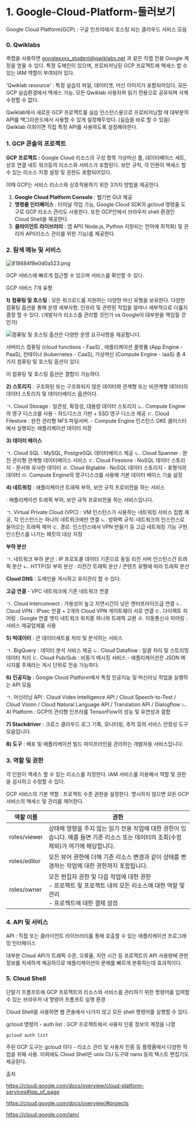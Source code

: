 

# 1. Google-Cloud-Platform-둘러보기

Google Cloud Platform(GCP) : 구글 인프라에서 호스팅 되는 클라우드 서비스 모음



### 0. Qwiklabs

퀵랩을 사용하면 googlexxxx_student@qwiklabs.net 과 같은 킥랩 전용 Google 계정을 얻을 수 있다. 특정 도메인이 있으며, 프로비저닝된 GCP 프로젝트에 액세스 할 수 있는 IAM 역할이 부여되어 있다. 

'Qwiklab resource' : 특정 실습의 파일, 데이터셋, 머신 이미지가 포함되어있다. 모든 GCP 실습환경에서 액세스 가능. 모든 Qwiklab 사용자와 읽기 전용으로 공유되며 삭제 수정할 수 없다.

Qwiklab에서 새로운 GCP 프로젝트를 실습 인스턴스용으로 프로비저닝할 때 대부분의 API를 백그라운드에서 사용할 수 있게 설정해두었다. (실습을 바로 할 수 있음) Qwiklab 이외이면 직접 특정 API를 사용하도록 설정해야한다.



### 1. GCP 콘솔의 프로젝트

**GCP 프로젝트 :** Google Cloud 리소스의 구성 항목
가상머신 풀, 데이터베이스 세트, 상호 연결 네트 워크등의 리소스와 서비스가 포함된다.
보안 규칙, 각 인원이 액세스 할 수 있는 리소스 지정 설정 및 권한도 포함되어있다.

이때 GCP는 서비스 리소스와 상호작용하기 위한 3가지 방법을 제공한다.
1) **Google Cloud Platform Console** : 웹기반 GUI 제공
2) **명령줄 인터페이스** : 터미널 작업 가능, Google Cloud SDK의 gcloud 명령줄 도구로 GCP 리소스 관리도 사용한다. 또한 GCP안에서 브라우저 shell 환경인 Cloud Shell을 제공한다.
3) **클라이언트 라이브러리** : 앱 API( Node.js, Python 지원되는 언어에 최적화) 및 관리자 API(리소스 관리를 위한 기능)를 제공한다. 



### 2. 탐색 메뉴 및 서비스

![818684f8e0d0a523.png](https://cdn.qwiklabs.com/jNaEVX1xXeOOasukmY%2B9mcktmn9gjkwgNAJEkBlIYbI%3D)

GCP 서비스에 빠르게 접근할 수 있으며 서비스를 확인할 수 있다.

GCP 서비스 7개 유형

**1)** **컴퓨팅 및 호스팅** : 모든 워크로드를 지원하는 다양한 머신 유형을 보유한다. 다양한 컴퓨팅 옵션을 통해 운영 세부사항, 인프라 및 관련된 작업을 얼마나 세부적으로 다룰지 결정 할 수 있다. (개발자가 리소스를 관리할 것인가 vs Google이 대부분을 책임질 것인가)

![컴퓨팅 및 호스팅 옵션은 다양한 운영 요구사항을 제공합니다.](https://cloud.google.com/docs/images/overview/ops-continuum.svg)

서버리스 컴퓨팅 (cloud functions - FaaS) , 애플리케이션 플랫폼 (App Engine - PaaS), 컨테이너 (kubernetes - CaaS), 가상머신 (Compute Engine - IaaS) 총 4가지 컴퓨팅 및 호스팅 옵션이 있다. 

이 컴퓨팅 및 호스팅 옵션은 결합이 가능하다.

**2) 스토리지** :  구조화된 또는 구조화되지 않은 데이터와 관계형 또는 비관계형 데이터의 데이터 스토리지 및 데이터베이스 옵션이다.

ㄱ. Cloud Storage : 일관성, 확장성, 대용량 데이터 스토리지
ㄴ. Compute Engine의 영구 디스크를 사용 - 하드디스크 기반 + SSD 영구 디스크 제공
ㄷ. Cloud Filestore : 완전 관리형 NFS 파일서버. - Compute Engine 인스턴스 GKE 클러스터에서 실행되는 애플리케이션 데이터 저장

**3) 데이터 베이스**

ㄱ. Cloud SQL : MySQL, PostgreSQL 데이터베이스 제공
ㄴ. Cloud Spanner : 완전 관리형 관계형 데이터베이스 서비스
ㄷ. Cloud Firestore : NoSQL 데이터 스토리지 - 문서와 유사한 데이터
ㄹ. Cloud Bigtable : NoSQL 데이터 스토리지 - 표형식의 데이터
ㅁ. Compute Engine의 영구디스크를 사용해 기본 데이터 베이스 기술 설정

**4) 네트워킹** : 애플리케이션 트래픽 부하, 보안 규칙 프로비전을 하는 서비스

: 애플리케이션 트래픽 부하, 보안 규칙 프로비전을 하는 서비스입니다.

ㄱ. Virtual Private Cloud (VPC) : VM 인스턴스가 사용하는 네트워킹 서비스 집합 제공, 각 인스턴스는 하나의 네트워크에만 연결
ㄴ. 방화벽 규칙: 네트워크의 인스턴스로 들어오는 트래픽 제어
ㄷ. 경로: 인스턴스에서 VPN 만들기 등 고급 네트워킹 기능 구현. 인스턴스를 나가는 패킷의 대상 지정

**부하 분산**

ㄱ. 네트워크 부하 분산 : IP 프로토콜 데이터 기준으로 동일 리전 서버 인스턴스간 트래픽 분산
ㄴ. HTTP(S) 부하 분산 : 리전간 트래픽 분산 / 콘텐츠 유형에 따라 트래픽 분산

**Cloud DNS** : 도메인을 게시하고 유지관리 할 수 있다.

**고급 연결** - VPC 네트워크에 기존 네트워크 연결

ㄱ. Cloud Interconnect : 가용성이 높고 지연시간이 낮은 엔터프라이즈급 연결
ㄴ. Cloud VPN : IPsec 연결 + 2개의 Cloud VPN 게이트웨이 서로 연결
ㄷ. 다이렉트 피어링 : Google 연결 엣지 네트워크 위치중 하나와 트래픽 교환
ㄹ. 이동통신사 피어링 : 서비스 제공업체를 사용

**5) 빅데이터** :  큰 데이터세트를 처리 및 분석하는 서비스

ㄱ. BigQuery : 데이터 분석 서비스 제공
ㄴ. Cloud Dataflow : 일괄 처리 및 스트리밍 데이터 처리
ㄷ. Cloud Pub/Sub : 비동기 메시징 서비스 - 애플리케이션은 JSON 메시지를 주제라는 게시 단위로 전송 가능하다.

**6) 인공지능** : Google Cloud Platform에서 특정 인공지능 및 머신러닝 작업을 실행하는 API 모음

ㄱ. 머신러닝 API : Cloud Video Intelligence API / Cloud Speech-to-Text / Cloud Vision / Cloud Natural Language API / Translation API / Dialogflow 
ㄴ. AI Platform : GCP의 관리형 인프라를 TensorFlow의 성능 및 유연성과 결합

**7) Stackdriver** : 크로스 클라우드 로그 기록, 모니터링, 추적 등의 서비스 안정성 도구 모음입니다.

**8) 도구** : 배포 및 애플리케이션 빌드 파이프라인을 관리하는 개발자용 서비스입니다.



### 3. 역할 및 권한

각 인원이 액세스 할 수 있는 리소스를 지정한다. IAM 서비스를 이용해서 역할 및 권한을 검사하고 수정할 수 있다.

GCP 서비스의 기본 역할 : 프로젝트 수준 권한을 설정한다. 명시하지 않으면 모든 GCP 서비스의 액세스 및 관리를 제어한다.

| **역할 이름**    | **권한**                                   |
| ------------ | ---------------------------------------- |
| roles/viewer | 상태에 영향을 주지 않는 읽기 전용 작업에 대한 권한이 있습니다. 예를 들면 기존 리소스 또는 데이터의 조회(수정 제외)가 여기에 해당합니다. |
| roles/editor | 모든 뷰어 권한에 더해 기존 리소스 변경과 같이 상태를 변경하는 작업에 대한 권한까지 포함됩니다. |
| roles/owner  | 모든 편집자 권한 및 다음 작업에 대한 권한<br />- 프로젝트 및 프로젝트 내의 모든 리소스에 대한 역할 및 관리<br />- 프로젝트에 대한 결제 설정 |



### 4. API 및 서비스

API : 직접 또는 클라이언트 라이브러리를 통해 호출할 수 있는 애플리케이션 프로그래밍 인터페이스

대부분 Cloud API가 트래픽 수준, 오류율, 지연 시간 등 프로젝트의 API 사용량에 관한 정보를 자세하게 제공하므로 애플리케이션의 문제를 빠르게 분류하는데 효과적이다.



### 5. Cloud Shell

단말기 프롬프트에 GCP 프로젝트의 리소스와 서비스를 관리하기 위한 명령어를 입력할 수 있는 브라우저 내 명령어 프롬프트 실행 환경

Cloud Shell을 사용하면 웹 콘솔에서 나가지 않고 모든 shell 명령어를 실행할 수 있다.

gcloud 명령어 - auth list : GCP 프로젝트에서 사용자 인증 정보의 계정을 나열

```shell
gcloud auth list
```

주된 GCP 도구는 gcloud 이다 - 리소스 관리 및 사용자 인증 등 플랫폼에서 다양한 작업을 위해 사용. 이외에도  Cloud Shell은 unix CLI 도구와 nano 등의 텍스트 편집기도 제공된다.



출처

<https://cloud.google.com/docs/overview/cloud-platform-services#top_of_page>

<https://cloud.google.com/docs/overview/#projects>

<https://cloud.google.com/iam/>

